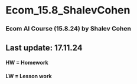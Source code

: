 # Ecom_15.8_ShalevCohen
 ### Ecom AI Course (15.8.24) by Shalev Cohen
 ## Last update: 17.11.24
 #### HW = Homework
 #### LW = Lesson work